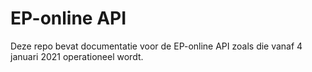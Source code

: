 # EP-online API
Deze repo bevat documentatie voor de EP-online API zoals die vanaf 4 januari 2021 operationeel wordt.
